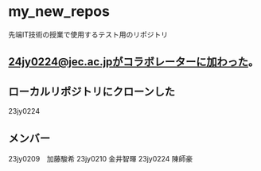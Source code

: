 # my_new_repos
先端IT技術の授業で使用するテスト用のリポジトリ

## 24jy0224@jec.ac.jpがコラボレーターに加わった。
## ローカルリポジトリにクローンした
23jy0224


## メンバー
23jy0209　加藤駿希
23jy0210 金井智暉
23jy0224 陳師豪
